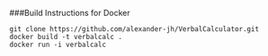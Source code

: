 ###Build Instructions for Docker
```
git clone https://github.com/alexander-jh/VerbalCalculator.git
docker build -t verbalcalc .
docker run -i verbalcalc
```